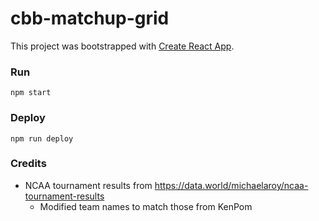 # cbb-matchup-grid

This project was bootstrapped with [Create React App](https://github.com/facebook/create-react-app).

### Run

```
npm start
```

### Deploy

```
npm run deploy
```

### Credits

- NCAA tournament results from https://data.world/michaelaroy/ncaa-tournament-results
  - Modified team names to match those from KenPom
